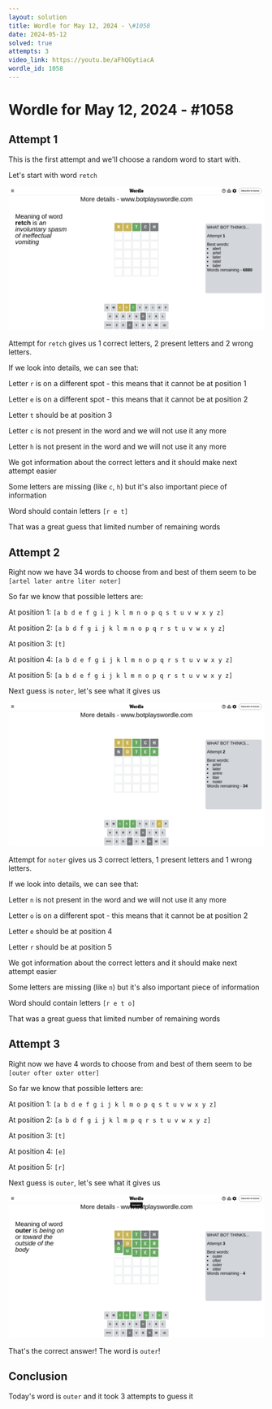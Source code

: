```yaml
---
layout: solution
title: Wordle for May 12, 2024 - \#1058
date: 2024-05-12
solved: true
attempts: 3
video_link: https://youtu.be/aFhQGytiacA
wordle_id: 1058
---
```


# Wordle for May 12, 2024 - \#1058

## Attempt 1

This is the first attempt and we'll choose a random word to start with.

Let's start with word `retch`

![Attempt 1](2024-05-12/attempt-1.png)

Attempt for `retch` gives us 1 correct letters, 2 present letters and 2 wrong letters.

If we look into details, we can see that:

Letter `r` is on a different spot - this means that it cannot be at position 1

Letter `e` is on a different spot - this means that it cannot be at position 2

Letter `t` should be at position 3

Letter `c` is not present in the word and we will not use it any more

Letter `h` is not present in the word and we will not use it any more

We got information about the correct letters and it should make next attempt easier

Some letters are missing (like `c`, `h`) but it's also important piece of information

Word should contain letters `[r e t]`

That was a great guess that limited number of remaining words



## Attempt 2

Right now we have 34 words to choose from and best of them seem to be `[artel later antre liter noter]`

So far we know that possible letters are:

At position 1: `[a b d e f g i j k l m n o p q s t u v w x y z]`

At position 2: `[a b d f g i j k l m n o p q r s t u v w x y z]`

At position 3: `[t]`

At position 4: `[a b d e f g i j k l m n o p q r s t u v w x y z]`

At position 5: `[a b d e f g i j k l m n o p q r s t u v w x y z]`

Next guess is `noter`, let's see what it gives us

![Attempt 2](2024-05-12/attempt-2.png)

Attempt for `noter` gives us 3 correct letters, 1 present letters and 1 wrong letters.

If we look into details, we can see that:

Letter `n` is not present in the word and we will not use it any more

Letter `o` is on a different spot - this means that it cannot be at position 2

Letter `e` should be at position 4

Letter `r` should be at position 5

We got information about the correct letters and it should make next attempt easier

Some letters are missing (like `n`) but it's also important piece of information

Word should contain letters `[r e t o]`

That was a great guess that limited number of remaining words



## Attempt 3

Right now we have 4 words to choose from and best of them seem to be `[outer ofter oxter otter]`

So far we know that possible letters are:

At position 1: `[a b d e f g i j k l m o p q s t u v w x y z]`

At position 2: `[a b d f g i j k l m p q r s t u v w x y z]`

At position 3: `[t]`

At position 4: `[e]`

At position 5: `[r]`

Next guess is `outer`, let's see what it gives us

![Attempt 3](2024-05-12/attempt-3.png)

That's the correct answer! The word is `outer`!

## Conclusion

Today's word is `outer` and it took 3 attempts to guess it

